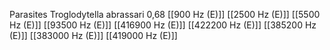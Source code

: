 Parasites Troglodytella abrassari 0,68
[[900 Hz (E)]]
[[2500 Hz (E)]]
[[5500 Hz (E)]]
[[93500 Hz (E)]]
[[416900 Hz (E)]]
[[422200 Hz (E)]]
[[385200 Hz (E)]]
[[383000 Hz (E)]]
[[419000 Hz (E)]]